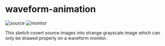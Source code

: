 waveform-animation
==================

![source](http://33.media.tumblr.com/f52e37a5cdb5b3a0c2d9737eb5627647/tumblr_mg3knlv1xD1rxoggso1_400.gif)
![monitor](http://33.media.tumblr.com/4ce10847fa393d0ba9d26c989a193210/tumblr_mg3knlv1xD1rxoggso2_r1_400.gif)

This sketch covert source images into strange grayscale  image which can only be drawed properly on a waveform monitor.
